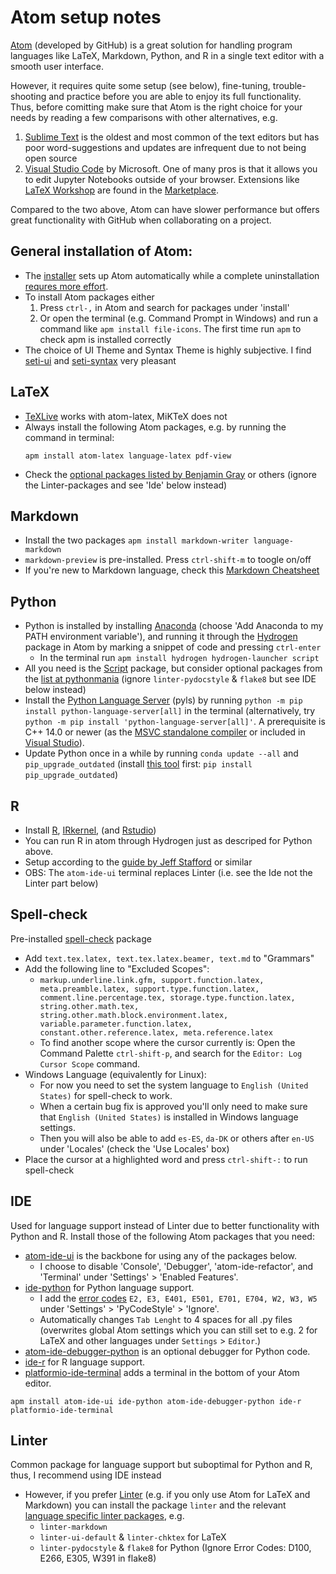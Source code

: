 # Atom setup notes
[Atom](https://atom.io/) (developed by GitHub) is a great solution for handling program languages like LaTeX, Markdown, Python, and R in a single text editor with a smooth user interface.

However, it requires quite some setup (see below), fine-tuning, trouble-shooting and practice before you are able to enjoy its full functionality. Thus, before comitting make sure that Atom is the right choice for your needs by reading a few comparisons with other alternatives, e.g.
1.   [Sublime Text](https://www.sublimetext.com/) is the oldest and most common of the text editors but has poor word-suggestions and updates are infrequent due to not being open source
2.   [Visual Studio Code](https://code.visualstudio.com) by Microsoft. One of many pros is that it allows you to edit Jupyter Notebooks outside of your browser. Extensions like [LaTeX Workshop](https://marketplace.visualstudio.com/items?itemName=James-Yu.latex-workshop) are found in the [Marketplace](https://marketplace.visualstudio.com/).

Compared to the two above, Atom can have slower performance but offers great functionality with GitHub when collaborating on a project.

## General installation of Atom:
-   The [installer](https://atom.io/download/windows_x64) sets up Atom automatically while a complete uninstallation [requres more effort](https://discuss.atom.io/t/how-to-completely-uninstall-atom-from-windows/17338/6).
-   To install Atom packages either
    1. Press `ctrl-,` in Atom and search for packages under 'install'
    2. Or open the terminal (e.g. Command Prompt in Windows) and run a command like `apm install file-icons`. The first time run `apm` to check apm is installed correctly
-   The choice of UI Theme and Syntax Theme is highly subjective. I find [seti-ui](https://atom.io/themes/seti-ui) and [seti-syntax](https://atom.io/themes/seti-syntax) very pleasant

## LaTeX
-   [TeXLive](https://www.tug.org/texlive/acquire-netinstall.html) works with atom-latex, MiKTeX does not
-   Always install the following Atom packages, e.g. by running the command in terminal:
    ```
    apm install atom-latex language-latex pdf-view
    ```
-   Check the [optional packages listed by Benjamin Gray](https://gist.github.com/Aerijo/5b9522530715e5be6e89fc012e9a72a8) or others (ignore the Linter-packages and see 'Ide' below instead)

## Markdown
-   Install the two packages `apm install markdown-writer language-markdown`
-   `markdown-preview` is pre-installed. Press `ctrl-shift-m` to toogle on/off
-   If you're new to Markdown language, check this [Markdown Cheatsheet](https://github.com/adam-p/markdown-here/wiki/Markdown-Cheatsheet)

## Python
-   Python is installed by installing [Anaconda](https://www.anaconda.com/distribution/#download-section) (choose 'Add Anaconda to my PATH environment variable'), and running it through the [Hydrogen](https://atom.io/packages/hydrogen) package in Atom by marking a snippet of code and pressing `ctrl-enter`
    -   In the terminal run `apm install hydrogen hydrogen-launcher script`
-   All you need is the [Script](https://atom.io/packages/script) package, but consider optional packages from the [list at pythonmania](https://www.pythonmania.net/en/2017/02/27/recommended-atom-packages) (ignore `linter-pydocstyle` & `flake8` but see IDE below instead)
-   Install the [Python Language Server](https://github.com/palantir/python-language-server#python-language-server) (pyls) by running `python -m pip install python-language-server[all]` in the terminal (alternatively, try `python -m pip install 'python-language-server[all]'`. A prerequisite is C++ 14.0 or newer (as the [MSVC standalone compiler](https://wiki.python.org/moin/WindowsCompilers) or included in [Visual Studio](https://visualstudio.microsoft.com/vs/)).
-   Update Python once in a while by running `conda update --all` and `pip_upgrade_outdated` (install [this tool](https://pypi.org/project/pip-upgrade-outdated/) first: `pip install pip_upgrade_outdated`)

## R
-   Install [R](https://cran.r-project.org/), [IRkernel](https://irkernel.github.io/installation/#binary-panel), (and [Rstudio](https://www.rstudio.com/products/rstudio/download/))
-   You can run R in atom through Hydrogen just as descriped for Python above.
-   Setup according to the [guide by Jeff Stafford](https://jstaf.github.io/2018/03/25/atom-ide.html) or similar
-   OBS: The `atom-ide-ui` terminal replaces Linter (i.e. see the Ide not the Linter part below)

## Spell-check
Pre-installed [spell-check](https://atom.io/packages/spell-check) package
-   Add `text.tex.latex, text.tex.latex.beamer, text.md` to "Grammars"
-   Add the following line to "Excluded Scopes":
    - `markup.underline.link.gfm, support.function.latex, meta.preamble.latex, support.type.function.latex, comment.line.percentage.tex, storage.type.function.latex, string.other.math.tex, string.other.math.block.environment.latex, variable.parameter.function.latex, constant.other.reference.latex, meta.reference.latex`
    - To find another scope where the cursor currently is: Open the Command Palette `ctrl-shift-p`, and search for the `Editor: Log Cursor Scope` command.
-   Windows Language (equivalently for Linux):
    - For now you need to set the system language to `English (United States)` for spell-check to work.
    - When a certain bug fix is approved you'll only need to make sure that `English (United States)` is installed in Windows language settings.
    -   Then you will also be able to add `es-ES`, `da-DK` or others after `en-US` under 'Locales' (check the 'Use Locales' box)
-   Place the cursor at a highlighted word and press `ctrl-shift-:` to run spell-check

## IDE
Used for language support instead of Linter due to better functionality with Python and R. Install those of the following Atom packages that you need:
-   [atom-ide-ui](https://atom.io/packages/atom-ide-ui) is the backbone for using any of the packages below.
    - I choose to disable 'Console', 'Debugger', 'atom-ide-refactor', and 'Terminal' under 'Settings' > 'Enabled Features'.
-   [ide-python](https://atom.io/packages/ide-python) for Python language support.
    - I add the [error codes](http://pycodestyle.pycqa.org/en/latest/intro.html#error-codes) `E2, E3, E401, E501, E701, E704, W2, W3, W5` under 'Settings' > 'PyCodeStyle' > 'Ignore'.
    - Automatically changes `Tab Lenght` to 4 spaces for all .py files (overwrites global Atom settings which you can still set to e.g. 2 for LaTeX and other languages under `Settings` > `Editor`.)
-   [atom-ide-debugger-python](https://atom.io/packages/atom-ide-debugger-python) is an optional debugger for Python code.
-   [ide-r](https://atom.io/packages/ide-r) for R language support.
-   [platformio-ide-terminal](https://atom.io/packages/platformio-ide-terminal) adds a terminal in the bottom of your Atom editor.
```
apm install atom-ide-ui ide-python atom-ide-debugger-python ide-r platformio-ide-terminal
```

## Linter
Common package for language support but suboptimal for Python and R, thus, I recommend using IDE instead
-   However, if you prefer [Linter](https://atom.io/packages/linter) (e.g. if you only use Atom for LaTeX and Markdown) you can install the package `linter` and the relevant [language specific linter packages](https://atomlinter.github.io/), e.g.
    - `linter-markdown`
    - `linter-ui-default` & `linter-chktex` for LaTeX
    - `linter-pydocstyle` & `flake8` for Python (Ignore Error Codes: D100, E266, E305, W391 in flake8)
